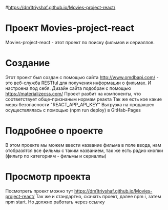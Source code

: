 
#https://dm1triyshaf.github.io/Movies-project-react/

# Проект Movies-project-react 
Movies-project-react - этот проект по поиску фильмов и сериаллов. 

# Создание 
Этот проект был создан с помощью сайта http://www.omdbapi.com/ - это веб-служба RESTful для получения информации о фильмах.
И настроена под себя. 
Дизайн сайта подобран с помощью https://materializecss.com/
Проект разбит на компоненты, что соответствует обще-признаным нормам реакта
Так же есть кое какие меры безопасности "REACT_APP_API_KEY"
Выгрузка на продакшен осуществлялась с помощью (npm run deploy) в GitHab-Pages

# Подробнее о проекте 
В этом проекте мы можем ввести название фильма в поле ввода, нам отобразятся все фильмы с таким названием, так же есть радио кнопки (фильтр по категориям - фильмы и сериаллы)

 # Просмотр проекта
 Посмотреть проект можно тут https://dm1triyshaf.github.io/Movies-project-react/
 Так же и стандартно, скачать проект, далее npm i, затем npm start. Но должно работать через ссылку

